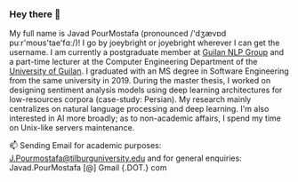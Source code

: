 ### Hey there 👋

My full name is Javad PourMostafa (pronounced /'dʒævɒd puːr'moʊs'tae'fɑː/)! I go by joeybright or joyebright wherever I can get the username. I am currently a postgraduate member at [Guilan NLP Group](https://nlp.guilan.ac.ir) and a part-time lecturer at the Computer Engineering Department of the [University of Guilan](https://guilan.ac.ir/en/home). I graduated with an MS degree in Software Engineering from the same university in 2019. During the master thesis, I worked on designing sentiment analysis models using deep learning architectures for low-resources corpora (case-study: Persian). My research mainly centralizes on natural language processing and deep learning. I'm also interested in AI more broadly; as to non-academic affairs, I spend my time on Unix-like servers maintenance.

📫 Sending Email for academic purposes: J.Pourmostafa@tilburguniversity.edu and for general enquiries: Javad.PourMostafa [@] Gmail {.DOT.} com
